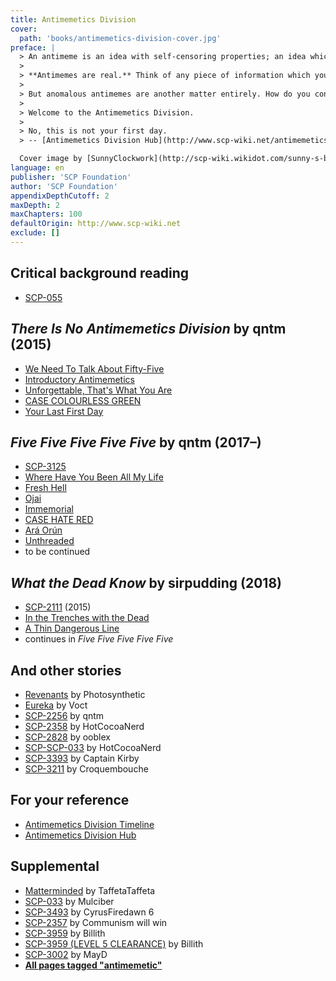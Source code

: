 ```yaml
---
title: Antimemetics Division
cover:
  path: 'books/antimemetics-division-cover.jpg'
preface: |
  > An antimeme is an idea with self-censoring properties; an idea which, by its intrinsic nature, discourages or prevents people from spreading it.
  >
  > **Antimemes are real.** Think of any piece of information which you wouldn't share with anybody, like passwords, taboos and dirty secrets. Or any piece of information which would be difficult to share even if you tried: complex equations, very boring passages of text, large blocks of random numbers, and dreams…
  >
  > But anomalous antimemes are another matter entirely. How do you contain something you can't record or remember? How do you fight a war against an enemy with effortless, perfect camouflage, when you can never even know that you're at war?
  >
  > Welcome to the Antimemetics Division.
  >
  > No, this is not your first day.
  > -- [Antimemetics Division Hub](http://www.scp-wiki.net/antimemetics-division-hub)

  Cover image by [SunnyClockwork](http://scp-wiki.wikidot.com/sunny-s-black-and-white-art)
language: en
publisher: 'SCP Foundation'
author: 'SCP Foundation'
appendixDepthCutoff: 2
maxDepth: 2
maxChapters: 100
defaultOrigin: http://www.scp-wiki.net
exclude: []
---
```


## Critical background reading
*   [SCP-055](/scp-055)

## _There Is No Antimemetics Division_ by qntm (2015)
*   [We Need To Talk About Fifty-Five](/we-need-to-talk-about-fifty-five)
*   [Introductory Antimemetics](/introductory-antimemetics)
*   [Unforgettable, That's What You Are](/unforgettable-that-s-what-you-are)
*   [CASE COLOURLESS GREEN](/case-colourless-green)
*   [Your Last First Day](/your-last-first-day)

## _Five Five Five Five Five_ by qntm (2017–)

*   [SCP-3125](/scp-3125)
*   [Where Have You Been All My Life](/where-have-you-been-all-my-life)
*   [Fresh Hell](/fresh-hell)
*   [Ojai](/ojai)
*   [Immemorial](/immemorial)
*   [CASE HATE RED](/case-hate-red)
*   [Ará Orún](/ara-orun)
*   [Unthreaded](/unthreaded)
*   to be continued

## _What the Dead Know_ by sirpudding (2018)

*   [SCP-2111](/scp-2111) (2015)
*   [In the Trenches with the Dead](/in-the-trenches-with-the-dead)
*   [A Thin Dangerous Line](/a-thin-dangerous-line)
*   continues in _Five Five Five Five Five_

## And other stories

*   [Revenants](/revenants) by Photosynthetic
*   [Eureka](http://www.scp-wiki.net/forum/t-77225/scp-055#post-1532588) by Voct
*   [SCP-2256](/scp-2256) by qntm
*   [SCP-2358](/scp-2358) by HotCocoaNerd
*   [SCP-2828](/scp-2828) by ooblex
*   [SCP-SCP-033](/scp-scp-033) by HotCocoaNerd
*   [SCP-3393](/scp-3393) by Captain Kirby
*   [SCP-3211](/scp-3211) by Croquembouche

## For your reference
*   [Antimemetics Division Timeline](/antimemetics-division-timeline)
*   [Antimemetics Division Hub](/antimemetics-division-hub)

## Supplemental
*   [Matterminded](/matterminded) by TaffetaTaffeta
*   [SCP-033](/scp-033) by Mulciber
*   [SCP-3493](/scp-3493) by CyrusFiredawn 6
*   [SCP-2357](/scp-2357) by Communism will win
*   [SCP-3959](/scp-3959) by Billith
*   [SCP-3959 (LEVEL 5 CLEARANCE)](/scp-3959-restricted) by Billith
*   [SCP-3002](/scp-3002) by MayD
*   **[All pages tagged "antimemetic"](http://www.scp-wiki.net/system:page-tags/tag/antimemetic)**
